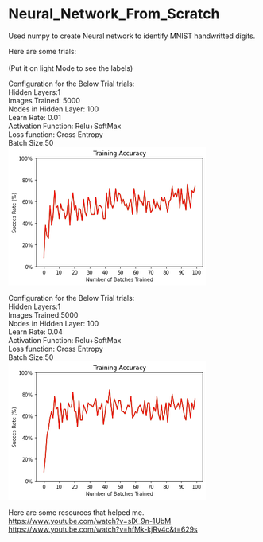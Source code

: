 # Neural_Network_From_Scratch


Used numpy to create Neural network to identify MNIST handwritted digits.<br/>

Here are some trials:<br/>  
(Put it on light Mode to see the labels)

Configuration for the Below Trial trials:<br/>
Hidden Layers:1<br/>
Images Trained: 5000<br/>
Nodes in Hidden Layer: 100<br/>
Learn Rate: 0.01<br/>
Activation Function: Relu+SoftMax<br/>
Loss function: Cross Entropy<br/>
Batch Size:50<br/>
![Alt text](ptygood.0150.png?raw=true "Title")



Configuration for the Below Trial trials:<br/>
Hidden Layers:1<br/>
Images Trained:5000<br/>
Nodes in Hidden Layer: 100<br/>
Learn Rate: 0.04<br/>
Activation Function: Relu+SoftMax<br/>
Loss function: Cross Entropy<br/>
Batch Size:50<br/>
![Alt text](good50.4.png?raw=true "Title")

Here are some resources that helped me.<br/>
https://www.youtube.com/watch?v=sIX_9n-1UbM<br/>
https://www.youtube.com/watch?v=hfMk-kjRv4c&t=629s
